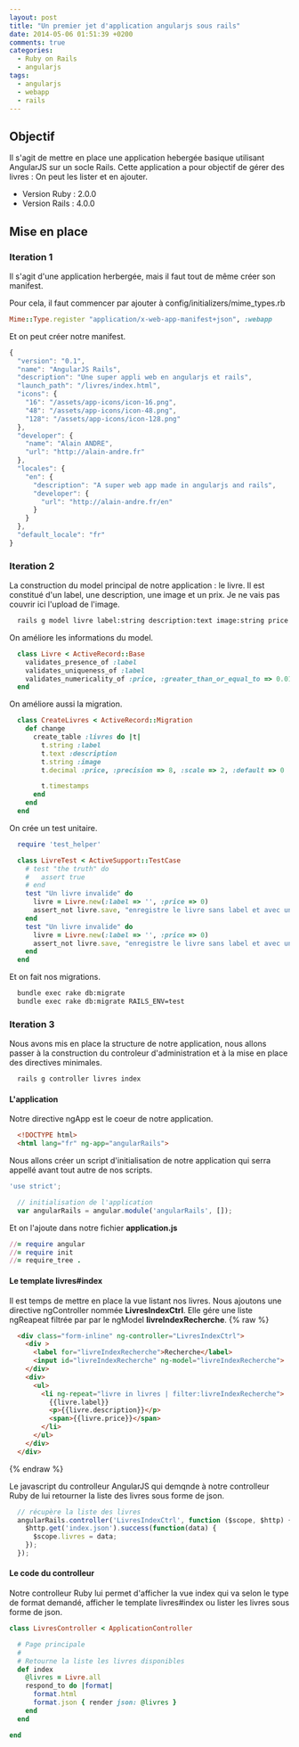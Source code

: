 ```yaml
---
layout: post
title: "Un premier jet d'application angularjs sous rails"
date: 2014-05-06 01:51:39 +0200
comments: true
categories: 
  - Ruby on Rails
  - angularjs
tags:
  - angularjs
  - webapp
  - rails
---
```


## Objectif
Il s'agit de mettre en place une application hebergée basique utilisant AngularJS sur un socle Rails. Cette application a pour objectif de gérer des livres : On peut les lister et en ajouter.
 - Version Ruby : 2.0.0
 - Version Rails : 4.0.0

## Mise en place
### Iteration 1
Il s'agit d'une application herbergée, mais il faut tout de même créer son manifest.

Pour cela, il faut commencer par ajouter à config/initializers/mime_types.rb
```ruby config/initializers/mime_types.rb
Mime::Type.register "application/x-web-app-manifest+json", :webapp
```

Et on peut créer notre manifest.
```javascript public/manifest.webapp
{
  "version": "0.1",
  "name": "AngularJS Rails",
  "description": "Une super appli web en angularjs et rails",
  "launch_path": "/livres/index.html",
  "icons": {
    "16": "/assets/app-icons/icon-16.png",
    "48": "/assets/app-icons/icon-48.png",
    "128": "/assets/app-icons/icon-128.png"
  },
  "developer": {
    "name": "Alain ANDRE",
    "url": "http://alain-andre.fr"
  },
  "locales": {
    "en": {
      "description": "A super web app made in angularjs and rails",
      "developer": {
        "url": "http://alain-andre.fr/en"
      }
    }
  },
  "default_locale": "fr"
}
```

### Iteration 2
La construction du model principal de notre application : le livre. Il est constitué d'un label, une description, une image et un prix. Je ne vais pas couvrir ici l'upload de l'image.

```bash Création du model Livre
  rails g model livre label:string description:text image:string price:decimal
```

On améliore les informations du model.
```ruby app/models/livre.rb
  class Livre < ActiveRecord::Base
    validates_presence_of :label
    validates_uniqueness_of :label
    validates_numericality_of :price, :greater_than_or_equal_to => 0.01
  end
```

On améliore aussi la migration.
```ruby db/migrate/*_create_livres.rb
  class CreateLivres < ActiveRecord::Migration
    def change
      create_table :livres do |t|
        t.string :label
        t.text :description
        t.string :image
        t.decimal :price, :precision => 8, :scale => 2, :default => 0

        t.timestamps
      end
    end
  end
```

On crée un test unitaire.
```ruby
  require 'test_helper'

  class LivreTest < ActiveSupport::TestCase
    # test "the truth" do
    #   assert true
    # end
    test "Un livre invalide" do
      livre = Livre.new(:label => '', :price => 0)
      assert_not livre.save, "enregistre le livre sans label et avec un prix à 0"
    end
    test "Un livre invalide" do
      livre = Livre.new(:label => '', :price => 0)
      assert_not livre.save, "enregistre le livre sans label et avec un prix à 0"
    end
  end
```

Et on fait nos migrations.
```bash
  bundle exec rake db:migrate
  bundle exec rake db:migrate RAILS_ENV=test
```

### Iteration 3
Nous avons mis en place la structure de notre application, nous allons passer à la construction du controleur d'administration et à la mise en place des directives minimales.

```bash
  rails g controller livres index
```

#### L'application
Notre directive ngApp est le coeur de notre application.

```html app/views/layouts/application.html.erb
  <!DOCTYPE html>
  <html lang="fr" ng-app="angularRails">
```

Nous allons créer un script d'initialisation de notre application qui serra appellé avant tout autre de nos scripts.

```javascript app/assets/javascripts/init.js
'use strict';

  // initialisation de l'application
  var angularRails = angular.module('angularRails', []);
```

Et on l'ajoute dans notre fichier **application.js**

```ruby app/assets/javascripts/application.js
//= require angular
//= require init
//= require_tree .
```

#### Le template livres#index
Il est temps de mettre en place la vue listant nos livres. Nous ajoutons une directive ngController nommée **LivresIndexCtrl**. Elle gére une liste ngReapeat filtrée par par le ngModel **livreIndexRecherche**.
{% raw %}
```html app/views/livres/index.html.erb
  <div class="form-inline" ng-controller="LivresIndexCtrl">
    <div >
      <label for="livreIndexRecherche">Recherche</label>
      <input id="livreIndexRecherche" ng-model="livreIndexRecherche">
    </div>
    <div>
      <ul>
        <li ng-repeat="livre in livres | filter:livreIndexRecherche">
          {{livre.label}}
          <p>{{livre.description}}</p>
          <span>{{livre.price}}</span>
        </li>
      </ul>
    </div>
  </div>
```
{% endraw %}

Le javascript du controlleur AngularJS qui demqnde à notre controlleur Ruby de lui retourner la liste des livres sous forme de json.

```javascript app/assets/javascripts/livres.js.erb
  // récupère la liste des livres  
  angularRails.controller('LivresIndexCtrl', function ($scope, $http) {
    $http.get('index.json').success(function(data) {
      $scope.livres = data;
    });
  });
```

#### Le code du controlleur
Notre controlleur Ruby lui permet d'afficher la vue index qui va selon le type de format demandé, afficher le template livres#index ou lister les livres sous forme de json.

```ruby app/controllers/livres_controller.rb
class LivresController < ApplicationController

  # Page principale
  #
  # Retourne la liste les livres disponibles
  def index
    @livres = Livre.all
    respond_to do |format|
      format.html
      format.json { render json: @livres }
    end
  end

end
```